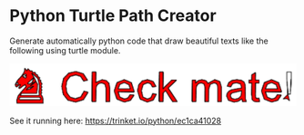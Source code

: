 # Python Turtle Path Creator

Generate automatically python code that draw beautiful texts like the following using turtle module. 

![Sample](sample.png)

See it running here: https://trinket.io/python/ec1ca41028

